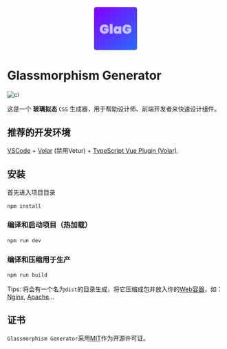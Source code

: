 <div align="center">
  <a href="https://glass.zenkie.cn/">
    <img src="https://raw.githubusercontent.com/ZenkieBear/glassmorphism/main/public/logo.png" style="width: 100px; border-radius: 5px" />
  </a>
</div>

# Glassmorphism Generator

![ci](https://github.com/ZenkieBear/glassmorphism/actions/workflows/node.js.yml/badge.svg)

这是一个 **玻璃拟态** `CSS` 生成器，用于帮助设计师、前端开发者来快速设计组件。



## 推荐的开发环境

[VSCode](https://code.visualstudio.com/) + [Volar](https://marketplace.visualstudio.com/items?itemName=Vue.volar) (禁用Vetur) + [TypeScript Vue Plugin (Volar)](https://marketplace.visualstudio.com/items?itemName=Vue.vscode-typescript-vue-plugin).



## 安装

首先进入项目目录

```sh
npm install
```

### 编译和启动项目（热加载）

```sh
npm run dev
```

### 编译和压缩用于生产

```sh
npm run build
```

Tips: 将会有一个名为`dist`的目录生成，将它压缩成包并放入你的[Web容器](https://zh.wikipedia.org/wiki/Web%E5%AE%B9%E5%99%A8)，如： [Nginx](http://nginx.org/), [Apache](https://www.apache.org/)...



## 证书

`Glassmorphism Generator`采用[MIT](https://github.com/ZenkieBear/glassmorphism/blob/main/LICENSE)作为开源许可证。
